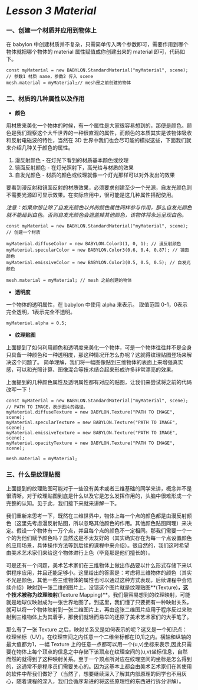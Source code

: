 # *Lesson 3 Material*

### 一、创建一个材质并应用到物体上

在 babylon 中创建材质并不复杂，只需简单传入两个参数即可，需要作用到哪个物体就把哪个物体的 material 属性赋值成你创建出来的 material 即可，代码如下。

```
const myMaterial = new BABYLON.StandardMaterial("myMaterial", scene); // 参数1 材质 name，参数2 传入 scene
mesh.material = myMaterial;// mesh是之前创建的物体
```

### 二、材质的几种属性以及作用

- **颜色**

用材质来美化一个物体的时候，有一个属性是大家很容易想到的，那便是颜色。颜色是我们观察这个大千世界的一种很直观的属性，而颜色的本质其实是该物体吸收和反射电磁波的特性，当然在 3D 世界中我们也会尽可能的模拟这些，下面我们就来介绍几种关于颜色的属性。

1. 漫反射颜色 - 在灯光下看到的材质基本颜色或纹理
2. 镜面反射颜色 - 在灯光照射下，高光给与材质的效果
3. 自发光颜色 - 材质的颜色或纹理就像一个灯光那样可以对外发出的效果

要看到漫反射和镜面反射的材质效果，必须要求创建至少一个光源，自发光颜色则不需要光源即可显示效果。在实际应用中，很可能是这几种属性搭配使用。

*注意：如果你想让除了自发光颜色以外的颜色属性同样参与作用，那么自发光颜色就不能给到白色。否则自发光颜色会遮盖掉其他颜色，该物体将永远呈现白色。*

```
const myMaterial = new BABYLON.StandardMaterial("myMaterial", scene); // 创建一个材质

myMaterial.diffuseColor = new BABYLON.Color3(1, 0, 1); // 漫反射颜色
myMaterial.specularColor = new BABYLON.Color3(0.6, 0.4, 0.87); // 镜面颜色
myMaterial.emissiveColor = new BABYLON.Color3(0.5, 0.5, 0.5); // 自发光颜色

mesh.material = myMaterial; // mesh 之前创建的物体
```

- **透明度**

一个物体的透明属性，在 babylon 中使用 alpha 来表示。 取值范围 0-1，0表示完全透明，1表示完全不透明。

```
myMaterial.alpha = 0.5;
```

- **纹理贴图**

上面提到了如何利用颜色和透明度来美化一个物体，可是一个物体往往并不是全身只具备一种颜色和一种透明度，那这种情况开怎么办呢？这就得纹理贴图登场来解决这个问题了。 简单理解，我们将一幅图像贴到三维物体的表面上来增强真实感，可以和光照计算、图像混合等技术结合起来形成许多非常漂亮的效果。

上面提到的几种颜色属性及透明属性都有对应的贴图，让我们来尝试将之前的代码改写一下！

```
const myMaterial = new BABYLON.StandardMaterial("myMaterial", scene);
// PATH TO IMAGE，表示图片的路径。
myMaterial.diffuseTexture = new BABYLON.Texture("PATH TO IMAGE", scene);
myMaterial.specularTexture = new BABYLON.Texture("PATH TO IMAGE", scene);
myMaterial.emissiveTexture = new BABYLON.Texture("PATH TO IMAGE", scene);
myMaterial.opacityTexture = new BABYLON.Texture("PATH TO IMAGE", scene);

mesh.material = myMaterial; 
```

### 三、什么是纹理贴图

上面提到的纹理贴图可能对于一些没有美术或者三维基础的同学来讲，概念并不是很清晰。对于纹理贴图到底是什么以及它是怎么发挥作用的，头脑中很难形成一个完整的认知。见于此，我们接下来就来讲解一下。

我们重新来思考一下，既然在三维世界中，物体上每一个点的颜色都是由漫反射颜色（这里先考虑漫反射贴图，所以忽略其他颜色的作用。其他颜色贴图同理）来决定。假设一个物体有一万个点，并且每个点的颜色不一定相同。那我们需要一个一个的为他们赋予颜色吗？显然这是不太友好的（其实确实存在为每一个点设置颜色的应用场景，具体操作方法等到后续的课程中来介绍）。很自然的，我们这时希望由美术艺术家们来给这个物体进行上色（毕竟那是他们擅长的）。

可是还有一个问题，美术艺术家们在三维物体上做出作品要以什么形式存储下来以供程序应用，并且还能足够小。这里给出的答案是：考虑将三维物体的颜色（其实不光是颜色，其他一些三维物体的属性也可以通过这种方式表现，后续课程中会陆续介绍）映射到一张二维的图片上。没错这个图片就是纹理贴图**(Texture)**，这个技术被称为纹理映射**(Texture Mapping)**。我们最容易想到的纹理映射，可能就是地球仪映射成为一张世界地图了。到这里，我们懂了只要拥有一种映射关系，就可以将一个物体映射到一张二维图片上，再由这张二维图片应用于程序反过来映射到三维物体上为其着手，那我们就轻而易举的还原了美术艺术家们的大手笔了。

那么有了一张 Texture 之后，映射关系又是如何表示的呢？这又是一个知识点：纹理坐标（UV）。在纹理空间之内任意一个二维坐标都在[0,1]之内。横轴和纵轴的最大值都为1，一幅 Texture 上的任意一点都可以用一个(u,v)坐标来表示,因此只需要在物体上每个顶点的信息之中存储下该顶点在纹理空间的(u,v)坐标信息，自然而然的就得到了这种映射关系。至于一个顶点所对应在纹理空间的坐标是怎么得到的，这通常不是程序员们需要关心的。因为这基本上都会由美术艺术家们在其使用的软件中帮我们做好了（当然了，想要继续深入了解其内部原理的同学也不用灰心，随着课程的深入，我们会循序渐进的将这些原理性的东西进行拆分讲解）。

